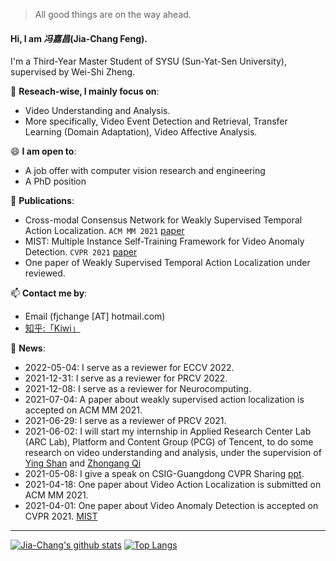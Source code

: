 > All good things are on the way ahead.


#### Hi, I am *冯嘉昌*(Jia-Chang Feng).

I'm a Third-Year Master Student of SYSU (Sun-Yat-Sen University), supervised by Wei-Shi Zheng.

🔭 **Reseach-wise, I mainly focus on**:

- Video Understanding and Analysis. 
- More specifically, Video Event Detection and Retrieval, Transfer Learning (Domain Adaptation), Video Affective Analysis.

😄 **I am open to**:

- A job offer with computer vision research and engineering
- A PhD position


🌱 **Publications**:
- Cross-modal Consensus Network for Weakly Supervised Temporal Action Localization. `ACM MM 2021` [paper](https://arxiv.org/abs/2107.12589)
- MIST: Multiple Instance Self-Training Framework for Video Anomaly Detection.  `CVPR 2021` [paper](https://arxiv.org/abs/2104.01633)
- One paper of Weakly Supervised Temporal Action Localization under reviewed.    

📫 **Contact me by**:
- Email (fjchange [AT] hotmail.com)
- [知乎:「Kiwi」](https://www.zhihu.com/people/feng-jia-chang)

💬 **News**:
- 2022-05-04: I serve as a reviewer for ECCV 2022. 
- 2021-12-31: I serve as a reviewer for PRCV 2022. 
- 2021-12-08: I serve as a reviewer for Neurocomputing. 
- 2021-07-04: A paper about weakly supervised action localization is accepted on ACM MM 2021.
- 2021-06-29: I serve as a reviewer of PRCV 2021.
- 2021-06-02: I will start my internship in Applied Research Center Lab (ARC Lab), Platform and Content Group (PCG) of Tencent, to do some research on video understanding and analysis, under the supervision of [Ying Shan](https://scholar.google.com/citations?user=4oXBp9UAAAAJ&hl=zh-CN&oi=ao) and [Zhongang Qi](https://scholar.google.com/citations?user=zJvrrusAAAAJ&hl=zh-CN&oi=ao)
- 2021-05-08: I give a speak on CSIG-Guangdong CVPR Sharing [ppt](https://fjchange.github.io/img/广东学术报告会-冯嘉昌-MIST.pdf).
- 2021-04-18: One paper about Video Action Localization is submitted on ACM MM 2021.
- 2021-04-01: One paper about Video Anomaly Detection is accepted on CVPR 2021. [MIST](https://arxiv.org/abs/2104.01633)

----


[![Jia-Chang's github stats](https://github-readme-stats.vercel.app/api?username=fjchange&theme=material-palenight&count_private=true&hide=contribs)](https://github.com/anuraghazra/github-readme-stats)
[![Top Langs](https://github-readme-stats.vercel.app/api/top-langs/?username=fjchange&theme=material-palenight&hide=Jupyter&layout=compact)](https://github.com/anuraghazra/github-readme-stats)
